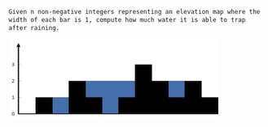 ```
Given n non-negative integers representing an elevation map where the width of each bar is 1, compute how much water it is able to trap after raining.
```

![alt text](https://github.com/Nadav35/Coding_Practice/blob/master/assets/rainwatertrap.png "image 1")